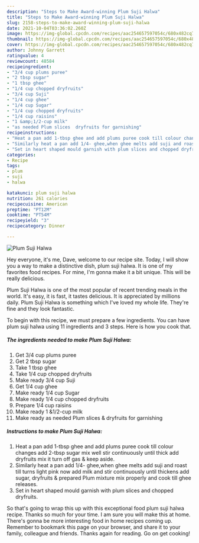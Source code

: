 ```yaml
---
description: "Steps to Make Award-winning Plum Suji Halwa"
title: "Steps to Make Award-winning Plum Suji Halwa"
slug: 2158-steps-to-make-award-winning-plum-suji-halwa
date: 2021-10-04T03:36:02.260Z
image: https://img-global.cpcdn.com/recipes/aac254657597054c/680x482cq70/plum-suji-halwa-recipe-main-photo.jpg
thumbnail: https://img-global.cpcdn.com/recipes/aac254657597054c/680x482cq70/plum-suji-halwa-recipe-main-photo.jpg
cover: https://img-global.cpcdn.com/recipes/aac254657597054c/680x482cq70/plum-suji-halwa-recipe-main-photo.jpg
author: Johnny Garrett
ratingvalue: 4
reviewcount: 48584
recipeingredient:
- "3/4 cup plums puree"
- "2 tbsp sugar"
- "1 tbsp ghee"
- "1/4 cup chopped dryfruits"
- "3/4 cup Suji"
- "1/4 cup ghee"
- "1/4 cup Sugar"
- "1/4 cup chopped dryfruits"
- "1/4 cup raisins"
- "1 &amp;1/2-cup milk"
- "as needed Plum slices  dryfruits for garnishing"
recipeinstructions:
- "Heat a pan add 1-tbsp ghee and add plums puree cook till colour changes add 2-tbsp sugar mix well stir continuously until thick add dryfruits mix it turn off gas &amp; keep aside."
- "Similarly heat a pan add 1/4- ghee,when ghee melts add suji and roast till turns light pink now add milk and stir continuously until thickens add sugar, dryfruits &amp; prepared Plum mixture mix properly and cook till ghee releases."
- "Set in heart shaped mould garnish with plum slices and chopped dryfruits."
categories:
- Recipe
tags:
- plum
- suji
- halwa

katakunci: plum suji halwa 
nutrition: 261 calories
recipecuisine: American
preptime: "PT12M"
cooktime: "PT54M"
recipeyield: "3"
recipecategory: Dinner

---
```



![Plum Suji Halwa](https://img-global.cpcdn.com/recipes/aac254657597054c/680x482cq70/plum-suji-halwa-recipe-main-photo.jpg)

Hey everyone, it's me, Dave, welcome to our recipe site. Today, I will show you a way to make a distinctive dish, plum suji halwa. It is one of my favorites food recipes. For mine, I'm gonna make it a bit unique. This will be really delicious.



Plum Suji Halwa is one of the most popular of recent trending meals in the world. It's easy, it is fast, it tastes delicious. It is appreciated by millions daily. Plum Suji Halwa is something which I've loved my whole life. They're fine and they look fantastic.


To begin with this recipe, we must prepare a few ingredients. You can have plum suji halwa using 11 ingredients and 3 steps. Here is how you cook that.

<!--inarticleads1-->

##### The ingredients needed to make Plum Suji Halwa:

1. Get 3/4 cup plums puree
1. Get 2 tbsp sugar
1. Take 1 tbsp ghee
1. Take 1/4 cup chopped dryfruits
1. Make ready 3/4 cup Suji
1. Get 1/4 cup ghee
1. Make ready 1/4 cup Sugar
1. Make ready 1/4 cup chopped dryfruits
1. Prepare 1/4 cup raisins
1. Make ready 1 &amp;1/2-cup milk
1. Make ready as needed Plum slices &amp; dryfruits for garnishing




<!--inarticleads2-->

##### Instructions to make Plum Suji Halwa:

1. Heat a pan add 1-tbsp ghee and add plums puree cook till colour changes add 2-tbsp sugar mix well stir continuously until thick add dryfruits mix it turn off gas &amp; keep aside.
1. Similarly heat a pan add 1/4- ghee,when ghee melts add suji and roast till turns light pink now add milk and stir continuously until thickens add sugar, dryfruits &amp; prepared Plum mixture mix properly and cook till ghee releases.
1. Set in heart shaped mould garnish with plum slices and chopped dryfruits.




So that's going to wrap this up with this exceptional food plum suji halwa recipe. Thanks so much for your time. I am sure you will make this at home. There's gonna be more interesting food in home recipes coming up. Remember to bookmark this page on your browser, and share it to your family, colleague and friends. Thanks again for reading. Go on get cooking!
